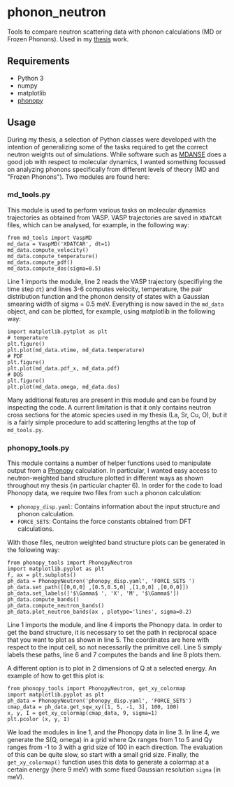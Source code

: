 # phonon_neutron
Tools to compare neutron scattering data with phonon calculations (MD or Frozen Phonons). Used in my [thesis](https://github.com/tejsner/thesis/releases) work.

## Requirements
* Python 3
* numpy
* matplotlib
* [phonopy](https://atztogo.github.io/phonopy/)

## Usage

During my thesis, a selection of Python classes were developed with the intention of generalizing some of the tasks required to get the correct neutron weights out of simulations. While software such as [MDANSE](https://mdanse.org/) does a good job with respect to molecular dynamics, I wanted something focussed on analyzing phonons specifically from different levels of theory (MD and "Frozen Phonons"). Two modules are found here:

### md_tools.py
This module is used to perform various tasks on molecular dynamics trajectories as obtained from VASP. VASP trajectories are saved in `XDATCAR` files, which can be analysed, for example, in the following way:

```
from md_tools import VaspMD
md_data = VaspMD('XDATCAR', dt=1)
md_data.compute_velocity()
md_data.compute_temperature()
md_data.compute_pdf()
md_data.compute_dos(sigma=0.5)
```

Line 1 imports the module, line 2 reads the VASP trajectory (specifiying the time step `dt`) and lines 3-6 computes velocity, temperature, the pair distribution function and the phonon density of states with a Gaussian smearing width of sigma = 0.5 meV. Everything is now saved in the `md_data` object, and can be plotted, for example, using matplotlib in the following way:

```
import matplotlib.pytplot as plt
# temperature
plt.figure()
plt.plot(md_data.vtime, md_data.temperature)
# PDF
plt.figure()
plt.plot(md_data.pdf_x, md_data.pdf)
# DOS
plt.figure()
plt.plot(md_data.omega, md_data.dos)
```

Many additional features are present in this module and can be found by inspecting the code. A current limitation is that it only contains neutron cross sections for the atomic species used in my thesis (La, Sr, Cu, O), but it is a fairly simple procedure to add scattering lengths at the top of `md_tools.py`.

### phonopy_tools.py
This module contains a number of helper functions used to manipulate output from a [Phonopy](https://atztogo.github.io/phonopy/) calculation. In particular, I wanted easy access to neutron-weighted band structure plotted in different ways as shown throughout my thesis (in particular chapter 6). In order for the code to load Phonopy data, we require two files from such a phonon calculation:

* `phonopy_disp.yaml`: Contains information about the input structure and phonon calculation.
* `FORCE_SETS`: Contains the force constants obtained from DFT calculations.

With those files, neutron weighted band structure plots can be generated in the following way:

```
from phonopy_tools import PhonopyNeutron
import matplotlib.pyplot as plt
f, ax = plt.subplots()
ph_data = PhonopyNeutron('phonopy_disp.yaml', 'FORCE_SETS ')
ph_data.set_path([[0,0,0] ,[0.5,0.5,0] ,[1,0,0] ,[0,0,0]])
ph_data.set_labels(['$\Gamma$ ', 'X', 'M', '$\Gamma$'])
ph_data.compute_bands()
ph_data.compute_neutron_bands()
ph_data.plot_neutron_bands(ax , plotype='lines', sigma=0.2)
```
Line 1 imports the module, and line 4 imports the Phonopy data. In order to get the band structure, it is necessary to set the path in reciprocal space that you want to plot as shown in line 5. The coordinates are here with respect to the input cell, so not necessarily the primitive cell. Line 5 simply labels these paths, line 6 and 7 computes the bands and line 8 plots them.

A different option is to plot in 2 dimensions of Q at a selected energy. An example of how to get this plot is:

```
from phonopy_tools import PhonopyNeutron, get_xy_colormap
import matplotlib.pyplot as plt
ph_data = PhonopyNeutron('phonopy_disp.yaml', 'FORCE_SETS')
cmap_data = ph_data.get_sqw_xy([1, 5, -1, 3], 100, 100)
x, y, I = get_xy_colormap(cmap_data, 9, sigma=1)
plt.pcolor (x, y, I)
```

We load the modules in line 1, and the Phonopy data in line 3. In line 4, we generate the S(Q, omega) in a grid where Qx ranges from 1 to 5 and Qy ranges from -1 to 3 with a grid size of 100 in each direction. The evaluation of this can be quite slow, so start with a small grid size. Finally, the `get_xy_colormap()` function uses this data to generate a colormap at a certain energy (here 9 meV) with some fixed Gaussian resolution `sigma` (in meV).




